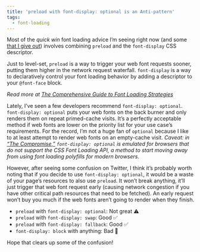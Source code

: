 ```yaml
---
title: 'preload with font-display: optional is an Anti-pattern'
tags:
  - font-loading
---
```


Most of the _quick win_ font loading advice I’m seeing right now (and some [that I give out](/web/23-minutes/)) involves combining `preload` and the `font-display` CSS descriptor.

Just to level-set, `preload` is a way to trigger your web font requests sooner, putting them higher in the network request waterfall. `font-display` is a way to declaratively control your font loading behavior by adding a descriptor to your `@font-face` block.

_Read more at [The Comprehensive Guide to Font Loading Strategies](/web/comprehensive-webfonts/)_

Lately, I’ve seen a few developers recommend `font-display: optional`. `font-display: optional` puts your web fonts on the back burner and only renders them on repeat primed-cache visits. It’s a perfectly acceptable method if web fonts are lower on the priority list for your use case’s requirements. For the record, I’m not a huge fan of `optional` because I like to at least attempt to render web fonts on an empty-cache visit. _Caveat: in [“The Compromise,”](/web/the-compromise/) `font-display: optional` is emulated for browsers that do not support the CSS Font Loading API, a method to start moving away from using font loading polyfills for modern browsers._

However, after seeing some confusion on Twitter, I think it’s probably worth noting that if you decide to use `font-display: optional`, it would be a waste of your page’s resources to also use `preload`. It won’t break anything, it’ll just trigger that web font request early (causing network congestion if you have other critical path resources that need to be fetched). An early request won’t buy you much if the web fonts aren’t going to render when they finish.

* `preload` with `font-display: optional`: Not great ⚠️
* `preload` with `font-display: swap`: Good ✅
* `preload` with `font-display: fallback`: Good ✅
* `font-display: block` with anything: Bad 🚫

Hope that clears up some of the confusion!
